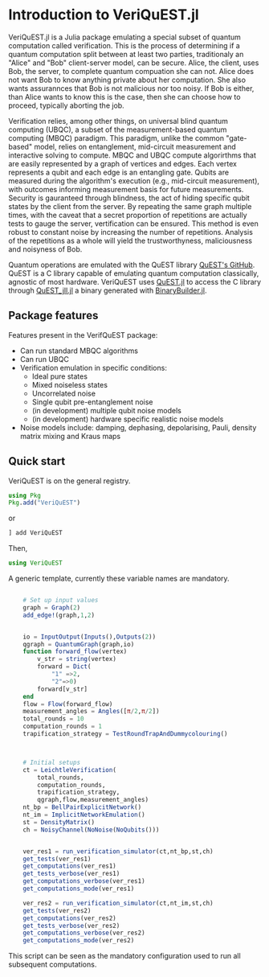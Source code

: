 # Introduction to VeriQuEST.jl

VeriQuEST.jl is a Julia package emulating a special subset of quantum computation called verification. This is the process of determining if a quantum computation split between at least two parties, traditionaly an "Alice" and "Bob" client-server model, can be secure. Alice, the client, uses Bob, the server, to complete quantum compuation she can not. Alice does not want Bob to know anything private about her computation. She also wants assurannces that Bob is not malicious nor too noisy. If Bob is either, than Alice wants to know this is the case, then she can choose how to proceed, typically aborting the job.

Verification relies, among other things, on universal blind quantum computing (UBQC), a subset of the measurement-based quantum computing (MBQC) paradigm. This paradigm, unlike the common "gate-based" model, relies on entanglement, mid-circuit measurement and interactive solving to compute. MBQC and UBQC compute algorirthms that are easily represented by a graph of vertices and edges. Each vertex represents a qubit and each edge is an entangling gate. Qubits are measured during the algorithm's execution (e.g., mid-circuit measurement), with outcomes informing measurement basis for future measurements. Security is gauranteed through blindness, the act of hiding specific qubit states by the client from the server. By repeating the same graph multiple times, with the caveat that a secret proportion of repetitions are actually tests to gauge the server, vertification can be ensured. This method is even robust to constant noise by increasing the number of repetitions. Analysis of the repetitions as a whole will yield the trustworthyness, maliciousness and noisyness of Bob.

Quantum operations are emulated with the QuEST library [QuEST's GitHub](https://github.com/QuEST-Kit/QuEST). QuEST is a C library capable of emulating quantum computation classically, agnostic of most hardware. VeriQuEST uses [QuEST.jl](https://github.com/fieldofnodes/QuEST.jl) to access the C library through [QuEST_jll.jl](https://github.com/JuliaBinaryWrappers/QuEST_jll.jl) a binary generated with [BinaryBuilder.jl](https://github.com/JuliaPackaging/BinaryBuilder.jl).

## Package features

Features present in the VerifQuEST package:

* Can run standard MBQC algorithms
* Can run UBQC
* Verification emulation in specific conditions:
  * Ideal pure states
  * Mixed noiseless states
  * Uncorrelated noise
  * Single qubit pre-entanglement noise
  * (in development) multiple qubit noise models
  * (in development) hardware specific realistic noise models 
* Noise models include: damping, dephasing, depolarising, Pauli, density matrix mixing and Kraus maps

## Quick start

VeriQuEST is on the general registry.

```julia
using Pkg
Pkg.add("VeriQuEST")
```

or

```julia
] add VeriQuEST
```

Then, 

```julia
using VeriQuEST
```

A generic template, currently these variable names are mandatory.

```julia

    # Set up input values
    graph = Graph(2)
    add_edge!(graph,1,2)


    io = InputOutput(Inputs(),Outputs(2))
    qgraph = QuantumGraph(graph,io)
    function forward_flow(vertex)
        v_str = string(vertex)
        forward = Dict(
            "1" =>2,
            "2"=>0)
        forward[v_str]
    end
    flow = Flow(forward_flow)
    measurement_angles = Angles([π/2,π/2])
    total_rounds = 10
    computation_rounds = 1
    trapification_strategy = TestRoundTrapAndDummycolouring()



    # Initial setups
    ct = LeichtleVerification(
        total_rounds,
        computation_rounds,
        trapification_strategy,
        qgraph,flow,measurement_angles)
    nt_bp = BellPairExplicitNetwork()
    nt_im = ImplicitNetworkEmulation()
    st = DensityMatrix()
    ch = NoisyChannel(NoNoise(NoQubits()))


    ver_res1 = run_verification_simulator(ct,nt_bp,st,ch)
    get_tests(ver_res1) 
    get_computations(ver_res1)
    get_tests_verbose(ver_res1)
    get_computations_verbose(ver_res1) 
    get_computations_mode(ver_res1) 

    ver_res2 = run_verification_simulator(ct,nt_im,st,ch)
    get_tests(ver_res2) 
    get_computations(ver_res2)
    get_tests_verbose(ver_res2)
    get_computations_verbose(ver_res2) 
    get_computations_mode(ver_res2) 

```

This script can be seen as the mandatory configuration used to run all subsequent computations.


